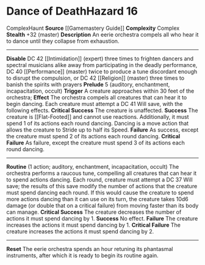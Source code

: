 ﻿---
ac: null
all_resistance: null
complexity: Complex
element: null
fortitude: null
hardness: null
hazard_type: Haunt
hp: null
id: '48'
immunity: null
level: '16'
name: Dance of Death
rarity: Common
reflex: null
resistance: null
school: null
source: '[[DATABASE/source/Gamemastery Guide|Gamemastery Guide]]'
trait:
- '[[DATABASE/trait/Complex|Complex]]'
- '[[DATABASE/trait/Haunt|Haunt]]'
type: Hazard
weakness: null
will: null

---
# Dance of Death<span class="item-type">Hazard 16</span>

<span class="item-trait">Complex</span><span class="item-trait">Haunt</span>
**Source** [[Gamemastery Guide]]
**Complexity** Complex
**Stealth** +32 (master)
**Description** An eerie orchestra compels all who hear it to dance until they collapse from exhaustion.

---
**Disable** DC 42 [[Intimidation]] (expert) three times to frighten dancers and spectral musicians alike away from participating in the deadly performance, DC 40 [[Performance]] (master) twice to produce a tune discordant enough to disrupt the compulsion, or DC 42 [[Religion]] (master) three times to banish the spirits with prayers
**Prelude** <span class="action-icon">5</span> (auditory, enchantment, incapacitation, occult) **Trigger** A creature approaches within 30 feet of the orchestra; **Effect** The orchestra compels all creatures that can hear it to begin dancing. Each creature must attempt a DC 41 Will save, with the following effects.
**Critical Success** The creature is unaffected.
**Success** The creature is [[Flat-Footed]] and cannot use reactions. Additionally, it must spend 1 of its actions each round dancing. Dancing is a move action that allows the creature to Stride up to half its Speed.
**Failure** As success, except the creature must spend 2 of its actions each round dancing.
**Critical Failure** As failure, except the creature must spend 3 of its actions each round dancing.

---
**Routine** (1 action; auditory, enchantment, incapacitation, occult) The orchestra performs a raucous tune, compelling all creatures that can hear it to spend actions dancing. Each round, creature must attempt a DC 37 Will save; the results of this save modify the number of actions that the creature must spend dancing each round. If this would cause the creature to spend more actions dancing than it can use on its turn, the creature takes 10d6 damage (or double that on a critical failure) from moving faster than its body can manage.
**Critical Success** The creature decreases the number of actions it must spend dancing by 1.
**Success** No effect.
**Failure** The creature increases the actions it must spend dancing by 1.
**Critical Failure** The creature increases the actions it must spend dancing by 2.

---
**Reset** The eerie orchestra spends an hour retuning its phantasmal instruments, after which it is ready to begin its routine again.